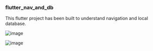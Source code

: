 ### flutter_nav_and_db

This flutter project has been built to understand navigation and local database.

![image](https://github.com/pravindesai/flutter_nav_and_db/assets/26360031/16f52d53-9efb-451f-a086-50e01319ae17)

![image](https://github.com/pravindesai/flutter_nav_and_db/assets/26360031/a4244fd1-2ae0-444f-86a0-b7415f246528)

